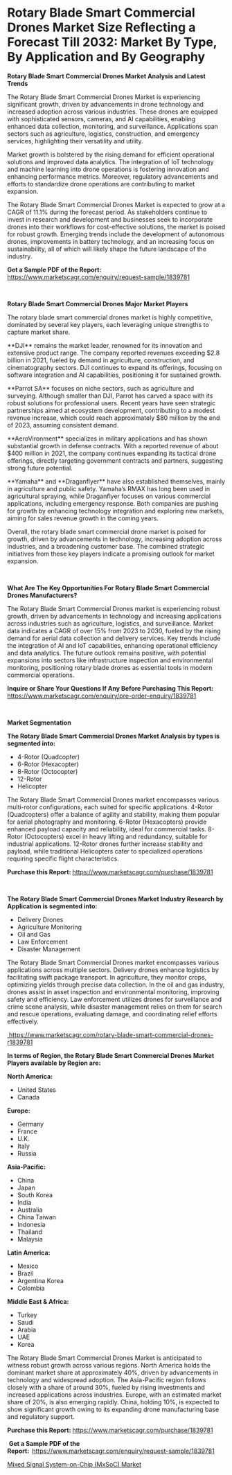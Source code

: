 <p><h1>Rotary Blade Smart Commercial Drones Market Size Reflecting a Forecast Till 2032: Market By Type, By Application and By Geography</h1></p><p><strong>Rotary Blade Smart Commercial Drones Market Analysis and Latest Trends</strong></p>
<p><p>The Rotary Blade Smart Commercial Drones Market is experiencing significant growth, driven by advancements in drone technology and increased adoption across various industries. These drones are equipped with sophisticated sensors, cameras, and AI capabilities, enabling enhanced data collection, monitoring, and surveillance. Applications span sectors such as agriculture, logistics, construction, and emergency services, highlighting their versatility and utility.</p><p>Market growth is bolstered by the rising demand for efficient operational solutions and improved data analytics. The integration of IoT technology and machine learning into drone operations is fostering innovation and enhancing performance metrics. Moreover, regulatory advancements and efforts to standardize drone operations are contributing to market expansion.</p><p>The Rotary Blade Smart Commercial Drones Market is expected to grow at a CAGR of 11.1% during the forecast period. As stakeholders continue to invest in research and development and businesses seek to incorporate drones into their workflows for cost-effective solutions, the market is poised for robust growth. Emerging trends include the development of autonomous drones, improvements in battery technology, and an increasing focus on sustainability, all of which will likely shape the future landscape of the industry.</p></p>
<p><strong>Get a Sample PDF of the Report:&nbsp;</strong> <a href="https://www.marketscagr.com/enquiry/request-sample/1839781?utm_campaign=2115&utm_medium=2&utm_source=Github&utm_content=ia&utm_term=06042025&utm_id=rotary-blade-smart-commercial-drones">https://www.marketscagr.com/enquiry/request-sample/1839781</a></p>
<p>&nbsp;</p>
<p><strong>Rotary Blade Smart Commercial Drones Major Market Players</strong></p>
<p><p>The rotary blade smart commercial drones market is highly competitive, dominated by several key players, each leveraging unique strengths to capture market share. </p><p>**DJI** remains the market leader, renowned for its innovation and extensive product range. The company reported revenues exceeding $2.8 billion in 2021, fueled by demand in agriculture, construction, and cinematography sectors. DJI continues to expand its offerings, focusing on software integration and AI capabilities, positioning it for sustained growth.</p><p>**Parrot SA** focuses on niche sectors, such as agriculture and surveying. Although smaller than DJI, Parrot has carved a space with its robust solutions for professional users. Recent years have seen strategic partnerships aimed at ecosystem development, contributing to a modest revenue increase, which could reach approximately $80 million by the end of 2023, assuming consistent demand.</p><p>**AeroVironment** specializes in military applications and has shown substantial growth in defense contracts. With a reported revenue of about $400 million in 2021, the company continues expanding its tactical drone offerings, directly targeting government contracts and partners, suggesting strong future potential.</p><p>**Yamaha** and **Draganflyer** have also established themselves, mainly in agriculture and public safety. Yamaha’s RMAX has long been used in agricultural spraying, while Draganflyer focuses on various commercial applications, including emergency response. Both companies are pushing for growth by enhancing technology integration and exploring new markets, aiming for sales revenue growth in the coming years.</p><p>Overall, the rotary blade smart commercial drone market is poised for growth, driven by advancements in technology, increasing adoption across industries, and a broadening customer base. The combined strategic initiatives from these key players indicate a promising outlook for market expansion.</p></p>
<p>&nbsp;</p>
<p><strong>What Are The Key Opportunities For Rotary Blade Smart Commercial Drones Manufacturers?</strong></p>
<p><p>The Rotary Blade Smart Commercial Drones market is experiencing robust growth, driven by advancements in technology and increasing applications across industries such as agriculture, logistics, and surveillance. Market data indicates a CAGR of over 15% from 2023 to 2030, fueled by the rising demand for aerial data collection and delivery services. Key trends include the integration of AI and IoT capabilities, enhancing operational efficiency and data analytics. The future outlook remains positive, with potential expansions into sectors like infrastructure inspection and environmental monitoring, positioning rotary blade drones as essential tools in modern commercial operations.</p></p>
<p><strong>Inquire or Share Your Questions If Any Before Purchasing This Report:</strong> <a href="https://www.marketscagr.com/enquiry/pre-order-enquiry/1839781?utm_campaign=2115&utm_medium=2&utm_source=Github&utm_content=ia&utm_term=06042025&utm_id=rotary-blade-smart-commercial-drones">https://www.marketscagr.com/enquiry/pre-order-enquiry/1839781</a></p>
<p>&nbsp;</p>
<p><strong>Market Segmentation</strong></p>
<p><strong>The Rotary Blade Smart Commercial Drones Market Analysis by types is segmented into:</strong></p>
<p><ul><li>4-Rotor (Quadcopter)</li><li>6-Rotor (Hexacopter)</li><li>8-Rotor (Octocopter)</li><li>12-Rotor</li><li>Helicopter</li></ul></p>
<p><p>The Rotary Blade Smart Commercial Drones market encompasses various multi-rotor configurations, each suited for specific applications. 4-Rotor (Quadcopters) offer a balance of agility and stability, making them popular for aerial photography and monitoring. 6-Rotor (Hexacopters) provide enhanced payload capacity and reliability, ideal for commercial tasks. 8-Rotor (Octocopters) excel in heavy lifting and redundancy, suitable for industrial applications. 12-Rotor drones further increase stability and payload, while traditional Helicopters cater to specialized operations requiring specific flight characteristics.</p></p>
<p><strong>Purchase this Report:&nbsp;</strong><a href="https://www.marketscagr.com/purchase/1839781?utm_campaign=2115&utm_medium=2&utm_source=Github&utm_content=ia&utm_term=06042025&utm_id=rotary-blade-smart-commercial-drones">https://www.marketscagr.com/purchase/1839781</a></p>
<p>&nbsp;</p>
<p><strong>The Rotary Blade Smart Commercial Drones Market Industry Research by Application is segmented into:</strong></p>
<p><ul><li>Delivery Drones</li><li>Agriculture Monitoring</li><li>Oil and Gas</li><li>Law Enforcement</li><li>Disaster Management</li></ul></p>
<p><p>The Rotary Blade Smart Commercial Drones market encompasses various applications across multiple sectors. Delivery drones enhance logistics by facilitating swift package transport. In agriculture, they monitor crops, optimizing yields through precise data collection. In the oil and gas industry, drones assist in asset inspection and environmental monitoring, improving safety and efficiency. Law enforcement utilizes drones for surveillance and crime scene analysis, while disaster management relies on them for search and rescue operations, evaluating damage, and coordinating relief efforts effectively.</p></p>
<p><a href="https://www.marketscagr.com/rotary-blade-smart-commercial-drones-r1839781?utm_campaign=2115&utm_medium=2&utm_source=Github&utm_content=ia&utm_term=06042025&utm_id=rotary-blade-smart-commercial-drones">&nbsp;https://www.marketscagr.com/rotary-blade-smart-commercial-drones-r1839781</a></p>
<p><strong>In terms of Region, the Rotary Blade Smart Commercial Drones Market Players available by Region are:</strong></p>
<p>
    <p> <strong> North America: </strong>
        <ul>
            <li>United States</li>
            <li>Canada</li>
        </ul>
        </p> 
    <p> <strong> Europe: </strong>
        <ul>
            <li>Germany</li>
            <li>France</li>
            <li>U.K.</li>
            <li>Italy</li>
            <li>Russia</li>
        </ul>
        </p> 
    <p> <strong> Asia-Pacific: </strong>
        <ul>
            <li>China</li>
            <li>Japan</li>
            <li>South Korea</li>
            <li>India</li>
            <li>Australia</li>
            <li>China Taiwan</li>
            <li>Indonesia</li>
            <li>Thailand</li>
            <li>Malaysia</li>
        </ul>
        </p> 
    <p> <strong> Latin America: </strong>
        <ul>
            <li>Mexico</li>
            <li>Brazil</li>
            <li>Argentina Korea</li>
            <li>Colombia</li>
        </ul>
        </p> 
    <p> <strong> Middle East & Africa: </strong>
        <ul>
            <li>Turkey</li>
            <li>Saudi</li>
            <li>Arabia</li>
            <li>UAE</li>
            <li>Korea</li>
        </ul>
    </p>
    </p>
<p><p>The Rotary Blade Smart Commercial Drones Market is anticipated to witness robust growth across various regions. North America holds the dominant market share at approximately 40%, driven by advancements in technology and widespread adoption. The Asia-Pacific region follows closely with a share of around 30%, fueled by rising investments and increased applications across industries. Europe, with an estimated market share of 20%, is also emerging rapidly. China, holding 10%, is expected to show significant growth owing to its expanding drone manufacturing base and regulatory support.</p></p>
<p><strong>Purchase this Report: </strong><a href="https://www.marketscagr.com/purchase/1839781?utm_campaign=2115&utm_medium=2&utm_source=Github&utm_content=ia&utm_term=06042025&utm_id=rotary-blade-smart-commercial-drones">https://www.marketscagr.com/purchase/1839781</a></p>
<p>&nbsp;<strong>Get a Sample PDF of the Report:&nbsp;&nbsp;</strong><a href="https://www.marketscagr.com/enquiry/request-sample/1839781?utm_campaign=2115&utm_medium=2&utm_source=Github&utm_content=ia&utm_term=06042025&utm_id=rotary-blade-smart-commercial-drones">https://www.marketscagr.com/enquiry/request-sample/1839781</a></p>
<p><strong></strong></p>
<p><p><a href="https://github.com/sofayahoo2023/Market-Research-Report-List-7/blob/main/mixed-signal-system-on-chip-mxsoc-market.md?utm_campaign=2115&utm_medium=2&utm_source=Github&utm_content=ia&utm_term=06042025&utm_id=rotary-blade-smart-commercial-drones">Mixed Signal System-on-Chip (MxSoC) Market</a></p></p>